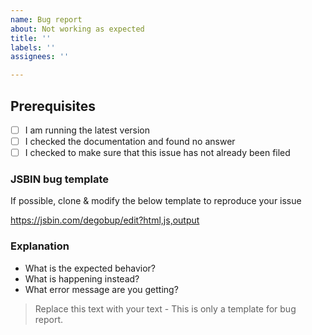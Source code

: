 ```yaml
---
name: Bug report
about: Not working as expected
title: ''
labels: ''
assignees: ''

---
```


## Prerequisites

- [ ] I am running the latest version
- [ ] I checked the documentation and found no answer
- [ ] I checked to make sure that this issue has not already been filed

### JSBIN bug template

If possible, clone & modify the below template to reproduce your issue

https://jsbin.com/degobup/edit?html,js,output

### Explanation

- What is the expected behavior?
- What is happening instead?
- What error message are you getting?


> Replace this text with your text - This is only a template for bug report.
